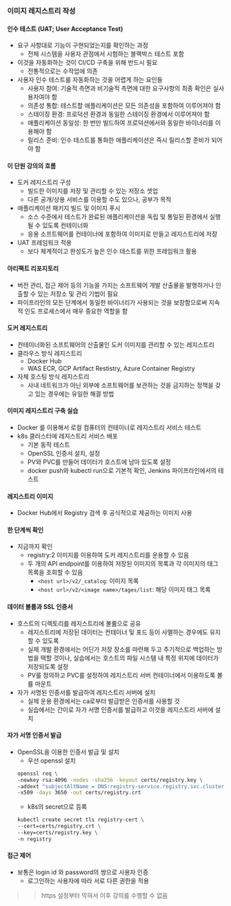 ### 이미지 레지스트리 작성
#### 인수 테스트 (UAT; User Acceptance Test)
- 요구 사항대로 기능이 구현되었는지를 확인하는 과정
    - 전체 시스템을 사용자 관점에서 시험하는 블랙박스 테스트 포함
- 이것을 자동화하는 것이 CI/CD 구축을 위해 반드시 필요
    - 전통적으로는 수작업에 의존
- 사용자 인수 테스트를 자동화하는 것을 어렵게 하는 요인들
    - 사용자 참여: 기술적 측면과 비기술적 측면에 대한 요구사항의 최종 확인은 실사용자여야 함
    - 의존성 통합: 테스트할 애플리케이션은 모든 의존성을 포함하여 이루어져야 함
    - 스테이징 환경: 프로덕션 환경과 동일한 스테이징 환경에서 이루어져야 함
    - 애플리케이션 동일성: 한 번만 빌드하여 프로덕션에서와 동일한 바이너리를 이용해야 함
    - 릴리스 준비: 인수 테스트를 통화한 애플리케이션은 즉시 릴리스할 준비가 되어야 함

#### 이 단원 강의의 흐름
- 도커 레지스트리 구성
    - 빌드한 이미지를 저장 및 관리할 수 있는 저장소 셋업
    - 다른 공개/상용 서비스를 이용할 수도 있으나, 공부가 목적
- 애플리케이션 패키지 빌드 및 이미지 푸시
    - 소스 수준에서 테스트가 완료된 애플리케이션을 독립 및 통일된 환경에서 실행될 수 있도록 컨테이너화
    - 응용 소프트웨어를 컨테이너에 포함하여 이미지로 만들고 레지스트리에 저장
- UAT 프레임워크 적용
    - 보다 체계적이고 완성도가 높은 인수 테스트를 위한 프레임워크 활용

#### 아티팩트 리포지토리
- 버전 관리, 접근 제어 등의 기능을 가지는 소프트웨어 개발 산출물을 발행하거나 인출할 수 있는 저장소 및 관리 기법이 필요
- 파이프라인의 모든 단계에서 동일한 바이너리가 사용되는 것을 보장함으로써 지속적 인도 프로세스에서 매우 중요한 역할을 함

#### 도커 레지스트리
- 컨테이너화된 소프트웨어의 산출물인 도커 이미지를 관리할 수 있는 레지스트리
- 클라우스 방식 레지스트리
    - Docker Hub
    - WAS ECR, GCP Artifact Restistry, Azure Container Registry
- 자체 호스팅 방식 레지스트리
    - 사내 네트워크가 아닌 외부에 소프트웨어를 보관하는 것을 금지하는 정책을 갖고 있는 경우에는 유일한 해결 방법

#### 이미지 레지스트리 구축 실습
- Docker 를 이용해서 로컬 컴퓨터의 컨테이너로 레지스트리 서비스 테스트
- k8s 클러스터에 레지스트리 서비스 배포
    - 기본 동작 테스트
    - OpenSSL 인증서 설치, 설정
    - PV와 PVC를 만들어 데이터가 호스트에 남아 있도록 설정
    - docker push와 kubectl run으로 기본적 확인, Jenkins 파이프라인에서의 테스트

#### 레지스트리 이미지
- Docker Hub에서 Registry 검색 후 공식적으로 제공하는 이미지 사용

#### 한 단계씩 확인
- 지금까지 확인
    - registry:2 이미지를 이용하여 도커 레지스트리를 운용할 수 있음
    - 두 개의 API endpoint를 이용하여 저장된 이미지의 목록과 각 이미지의 태그 목록을 조회할 수 있음
        - `<host url>/v2/_catalog`: 이미지 목록
        - `<host url>/v2/<image name>/tages/list`: 해당 이미지 태그 목록

#### 데이터 볼륨과 SSL 인증서
- 호스트의 디렉토리를 레지스트리에 볼륨으로 공유
    - 레지스트리에 저장된 데이터는 컨테이너 및 포드 등이 사멸하는 경우에도 유지할 수 있도록
    - 실제 개발 환경에서는 어딘가 저장 장소를 마련해 두고 주기적으로 백업하는 방법을 택할 것이나, 실습에서는 호스트의 파일 시스템 내 특정 위치에 데이터가 저장되도록 설정
    - PV를 정의하고 PVC를 설정하여 레지스트리 서버 컨테이너에서 이용하도록 볼륨 마운트
- 자가 서명된 인증서를 발급하여 레지스트리 서버에 설치
    - 실제 운용 환경에서는 ca로부터 발급받은 인증서를 사용할 것
    - 실습에서는 간이로 자가 서명 인증서를 발급하고 이것을 레지스트리 서버에 설치

#### 자가 서명 인증서 발급
- OpenSSL을 이용한 인증서 발급 및 설치
    - 우선 openssl 설치
    ```bash
    openssl req \
    -newkey rsa:4096 -nodes -sha256 -keyout certs/registry.key \
    -addext "subjectAltName = DNS:registry-service.registry.svc.cluster.local" \
    -x509 -days 3650 -out certs/registry.crt
    ```
    - k8s의 secret으로 등록
    ```bash
    kubectl create secret tls registry-cert \
    --cert=certs/registry.crt \
    --key=certs/registry.key \
    -n registry
    ```

#### 접근 제어
- 보통은 login id 와 password의 쌍으로 사용자 인증
    - 로그인하는 사용자에 따라 서로 다른 권한을 적용


>> https 설정부터 막혀서 이후 강의를 수행할 수 없음
